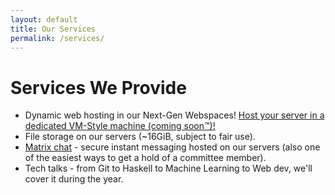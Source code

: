 ```yaml
---
layout: default
title: Our Services
permalink: /services/
---
```


# Services We Provide

- Dynamic web hosting in our Next-Gen Webspaces! [Host your server in a dedicated VM-Style machine (coming soon™)!](https://docs.netsoc.ie)
- File storage on our servers (~16GiB, subject to fair use).
- [Matrix chat](https://matrix.netsoc.ie/) - secure instant messaging hosted on our servers (also one of the easiest
  ways to get a hold of a committee member).
- Tech talks - from Git to Haskell to Machine Learning to Web dev, we'll cover it during the year.
